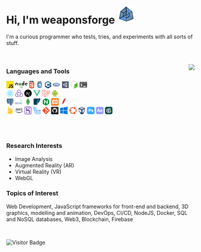 # Hi, I'm weaponsforge <img src='tesseract3.gif' width=48 height=48 />

I'm a curious programmer who tests, tries, and experiments with all sorts of stuff.
<br /><br /><br />

<p>
  <img align="right" src="https://github-readme-stats.vercel.app/api?username=weaponsforge&theme=algolia&show_icons=true&count_private=true" />

  <p>
    <h3>Languages and Tools</h3>
    <code><a href="https://developer.mozilla.org/en-US/docs/Web/JavaScript"><img height="20" alt="Javascript" src="icons/javascript.svg"></a></code>
    <code><a href="https://nodejs.org/en/"><img height="20" alt="NodeJS" src="icons/nodejs.svg"></a></code>
    <code><img height="20" alt="HTML5" src="icons/html5.svg"></code>
    <code><img height="20" alt="CSS3" src="icons/css.svg"></code>
    <code><img height="20" alt="C++" src="icons/cpp.svg"></code>
    <code><a href="https://www.php.net/"><img height="20" alt="PHP" src="icons/php.svg"></a></code>
    <code><a href="https://unity.com/"><img height="20" alt="Unity3D" src="icons/unity3d.svg"></a></code>
    <code><img height="20" alt="Bash scripts" src="icons/bash.svg"></code>
    <code><img height="20" alt="Bat scripts" src="icons/windowsterminal.svg"></code><br />
    <code><a href="https://reactjs.org/docs/create-a-new-react-app.html"><img height="20" alt="React" src="icons/react-original.svg"></a></code>
    <code><a href="https://redux-toolkit.js.org/"><img height="20" alt="Redux" src="icons/redux.svg"></a></code>
    <code><a href="https://nextjs.org/"><img height="20" alt="NextJS" src="icons/nextjs.svg"></a></code>
    <code><a href="https://vuejs.org/"><img height="20" alt="VueJS" src="icons/vue.svg"></a></code>
    <code><a href="https://laravel.com/"><img height="20" alt="Laravel" src="icons/laravel.svg"></a></code>
    <code><a href="https://developer.android.com/"><img height="20" alt="Android native" src="icons/android.svg"></a></code><br />
    <code><a href="https://www.postgresql.org/"><img height="20" alt="PostgreSQL" src="icons/postgresql.svg"></a></code>
    <code><a href="https://www.mysql.com/"><img height="20" alt="MySQL" src="icons/mysql.svg"></a></code>
    <code><a href="https://www.mongodb.com/"><img height="20" alt="MongoDB" src="icons/mongodb.svg"></a></code>
    <code><a href="https://www.sqlite.org/index.html"><img height="20" alt="SQLite" src="icons/sqlite.svg"></a></code>
    <code><a href="https://www.nginx.com/"><img height="20" alt="" src="icons/nginx.svg"></a></code>
    <code><a href="https://www.apachefriends.org/"><img height="20" alt="" src="icons/xampp.svg"></a></code>
    <code><a href="https://httpd.apache.org/"><img height="20" alt="" src="icons/apache.svg"></a></code><br />
    <code><a href="https://firebase.google.com/"><img height="20" alt="Firebase" src="icons/firebase.svg"></a></code>
    <code><a href="https://aws.amazon.com/"><img height="20" alt="Amazon Web Services" src="icons/aws.svg"></a></code>
    <code><a href="https://www.heroku.com/"><img height="20" alt="Heroku" src="icons/heroku.svg"></a></code>
    <code><a href="https://github.com/features/actions"><img height="20" alt="Github Actions" src="icons/gh-actions.svg"></a></code>
    <code><a href="https://git-scm.com/"><img height="20" alt="Git" src="icons/git-original.svg"></a></code>
    <code><a href="https://github.com/"><img height="20" alt="Github" src="icons/github.svg"></a></code>
    <code><a href="https://www.microsoft.com/en-ph/"><img height="20" alt="Windows" src="icons/windows.svg"></a></code>
    <code><a href="https://ubuntu.com/"><img height="20" alt="Ubuntu" src="icons/ubuntu.svg"></a></code>
    <code><a href="https://www.virtualbox.org/"><img height="20" alt="Oracle Virtual Box" src="icons/virtualbox.svg"></a></code>
    <code><a href="https://www.adobe.com/ph_en/products/photoshop.html"><img height="20" alt="Adobe Photoshop" src="icons/adobe-photoshop.svg"></a></code>
    <code><a href="https://www.adobe.com/ph_en/products/aftereffects.html"><img height="20" alt="Adobe After Effects" src="icons/adobe-ae.svg"></a></code>
    <code><a href="https://asean.autodesk.com/products/3ds-max/overview?term=1-YEAR&tab=subscription"><img height="20" alt="3ds Max" src="icons/3dsmax.png"></a></code>
  </p>
</p>

<br /><br />


### Research Interests

- Image Analysis
- Augmented Reality (AR)
- Virtual Reality (VR)
- WebGL

### Topics of Interest

Web Development, JavaScript frameworks for front-end and backend, 3D graphics, modelling and animation, DevOps, CI/CD, NodeJS, Docker, SQL and NoSQL databases, Web3, Blockchain, Firebase

<br />

![Visitor Badge](https://visitor-badge.glitch.me/badge?page_id=weaponsforge.visitor-badge)
